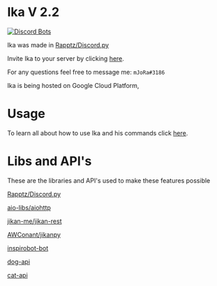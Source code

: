 # Ika V 2.2

[![Discord Bots](https://top.gg/api/widget/705683895055679521.svg)](https://top.gg/bot/705683895055679521)

Ika was made in [Rapptz/Discord.py](https://github.com/Rapptz/discord.py)

Invite Ika to your server by clicking [here](https://discord.com/api/oauth2/authorize?client_id=705683895055679521&permissions=378880&scope=bot).

For any questions feel free to message me: `mJoRa#3186`

Ika is being hosted on Google Cloud Platform,

# Usage

To learn all about how to use Ika and his commands click [here](https://hheselbarth.gitbook.io/mr-bot/).

# Libs and API's

These are the libraries and API's used to make these features possible

[Rapptz/Discord.py](https://github.com/Rapptz/discord.py)

[aio-libs/aiohttp](https://github.com/aio-libs/aiohttp)

[jikan-me/jikan-rest](https://github.com/jikan-me/jikan-rest)

[AWConant/jikanpy](https://github.com/AWConant/jikanpy)

[inspirobot-bot](https://inspirobot.me/api?generate=true)

[dog-api](https://dog.ceo/dog-api/)

[cat-api](http://thecatapi.com)
